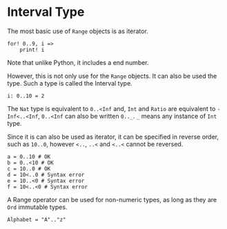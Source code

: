 # Interval Type

The most basic use of `Range` objects is as iterator.

```erg
for! 0..9, i =>
    print! i
```

Note that unlike Python, it includes a end number.

However, this is not only use for the `Range` objects. It can also be used the type. Such a type is called the Interval type.

```erg
i: 0..10 = 2
```

The `Nat` type is equivalent to `0..<Inf` and, `Int` and `Ratio` are equivalent to `-Inf<..<Inf`,
`0..<Inf` can also be written `0.._`. `_` means any instance of `Int` type.

Since it is can also be used as iterator, it can be specified in reverse order, such as `10..0`, however `<..`, `..<` and `<..<` cannot be reversed.

```erg
a = 0..10 # OK
b = 0..<10 # OK
c = 10..0 # OK
d = 10<..0 # Syntax error
e = 10..<0 # Syntax error
f = 10<..<0 # Syntax error
```

A Range operator can be used for non-numeric types, as long as they are `Ord` immutable types.

```erg
Alphabet = "A".."z"
```
